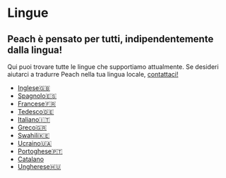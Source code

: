 # Lingue
## Peach è pensato per tutti, indipendentemente dalla lingua!

Qui puoi trovare tutte le lingue che supportiamo attualmente.
Se desideri aiutarci a tradurre Peach nella tua lingua locale, [contattaci!](mailto:hello@peachbitcoin.com)

- [Inglese🇬🇧](/)
- [Spagnolo🇪🇸](/es)
- [Francese🇫🇷](/fr)
- [Tedesco🇩🇪](/de)
- [Italiano🇮🇹](/it)
- [Greco🇬🇷](/el)
- [Swahili🇰🇪](/sw)
- [Ucraino🇺🇦](/uk)
- [Portoghese🇵🇹](/pt)
- [Catalano](/ca)
- [Ungherese🇭🇺](/hu)

